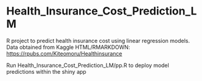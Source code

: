# Health_Insurance_Cost_Prediction_LM
R project to predict health insurance cost using linear regression models. Data obtained from Kaggle
HTML/RMARKDOWN: https://rpubs.com/Kiteomoru/Healthinsurance


Run Health_Insurance_Cost_Prediction_LM/pp.R to deploy model predictions within the shiny app
